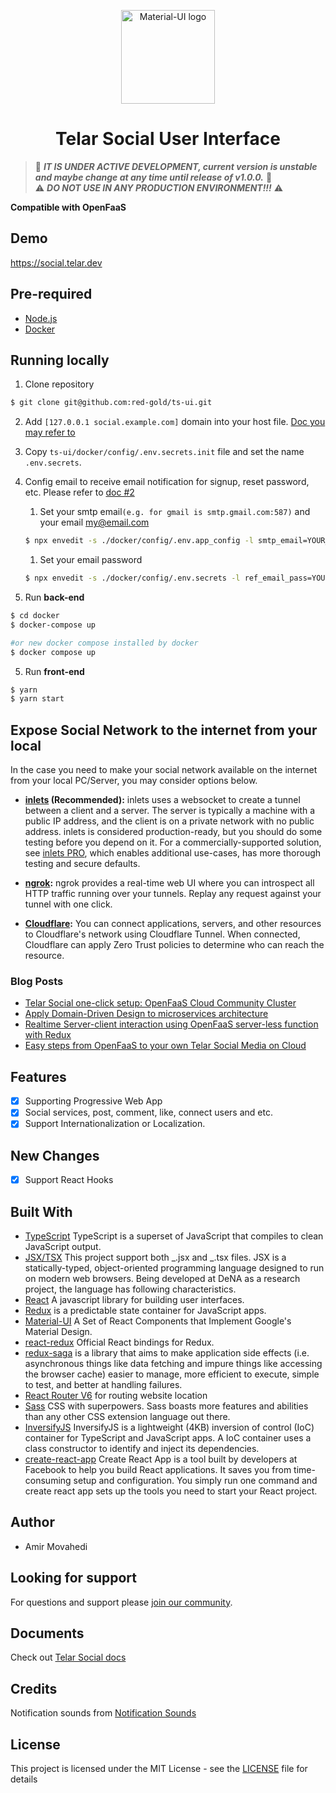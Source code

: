 <p align="center">
  <a href="https://telar.press/" rel="noopener" target="_blank"><img width="150" src="https://raw.githubusercontent.com/red-gold/red-gold-web/master/website/static/img/logos/telar-social-logo/profile.png" alt="Material-UI logo"></a></p>
</p>

<h1 align="center">Telar Social User Interface</h1>

> 🚧 **_IT IS UNDER ACTIVE DEVELOPMENT, current version is unstable and maybe change at any time until release of v1.0.0._** 🚧
> <br>⚠️ **_DO NOT USE IN ANY PRODUCTION ENVIRONMENT!!!_** ⚠️

**Compatible with OpenFaaS**

## Demo

https://social.telar.dev

## Pre-required

-   [Node.js](https://nodejs.org/en/)
-   [Docker](https://www.docker.com/)

## Running locally

1. Clone repository

```sh
$ git clone git@github.com:red-gold/ts-ui.git
```

2. Add `[127.0.0.1 social.example.com]` domain into your host file. [Doc you may refer to](https://phoenixnap.com/kb/how-to-edit-hosts-file-in-windows-mac-or-linux)
3. Copy `ts-ui/docker/config/.env.secrets.init` file and set the name `.env.secrets`.
4. Config email to receive email notification for signup, reset password, etc. Please refer to [doc #2](https://github.com/Qolzam/telar-cli/blob/master/docs/ofcc-setup/8.md#2-enter-your-valid-gmail-and-password-for-sending-signupreset-password-verfication-code-to-telar-social-users)

    1. Set your smtp email`(e.g. for gmail is smtp.gmail.com:587)` and your email my@email.com

    ```sh
    $ npx envedit -s ./docker/config/.env.app_config -l smtp_email=YOUR_EMAIL_SMTP -l ref_email=YOUR_EMAIL
    ```

    1. Set your email password

    ```sh
    $ npx envedit -s ./docker/config/.env.secrets -l ref_email_pass=YOUR_EMAIL_PASS -b64
    ```

5. Run **back-end**

```sh
$ cd docker
$ docker-compose up

#or new docker compose installed by docker
$ docker compose up
```

5. Run **front-end**

```sh
$ yarn
$ yarn start

```

## Expose Social Network to the internet from your local
In the case you need to make your social network available on the internet from your local PC/Server, you may consider options below.

- **[inlets](https://github.com/inlets/inlets) (Recommended):** inlets uses a websocket to create a tunnel between a client and a server. The server is typically a machine with a public IP address, and the client is on a private network with no public address.
inlets is considered production-ready, but you should do some testing before you depend on it. For a commercially-supported solution, see [inlets PRO](https://inlets.dev/), which enables additional use-cases, has more thorough testing and secure defaults.

- **[ngrok](https://ngrok.com/):** ngrok provides a real-time web UI where you can introspect all HTTP traffic running over your tunnels. Replay any request against your tunnel with one click.

- **[Cloudflare](https://developers.cloudflare.com/argo-tunnel/):** You can connect applications, servers, and other resources to Cloudflare's network using Cloudflare Tunnel. When connected, Cloudflare can apply Zero Trust policies to determine who can reach the resource.

### Blog Posts

-   [Telar Social one-click setup: OpenFaaS Cloud Community Cluster](https://medium.com/red-gold/telar-social-one-click-setup-openfaas-cloud-community-cluster-68814b3bf47c)
-   [Apply Domain-Driven Design to microservices architecture](https://medium.com/red-gold/telar-social-media-architecture-using-domain-driven-design-for-microservices-319c514199e4)
-   [Realtime Server-client interaction using OpenFaaS server-less function with Redux](https://medium.com/@qolzam/realtime-server-client-interaction-using-openfaas-server-less-function-with-redux-b38d7de75035)
-   [Easy steps from OpenFaaS to your own Telar Social Media on Cloud](https://medium.com/red-gold/easy-steps-from-openfaas-to-your-own-telar-social-media-on-cloud-b0608a03d92b)

## Features

-   [x] Supporting Progressive Web App
-   [x] Social services, post, comment, like, connect users and etc.
-   [x] Support Internationalization or Localization.

## New Changes

-   [x] Support React Hooks

## Built With

-   [TypeScript](https://www.typescriptlang.org/) TypeScript is a superset of JavaScript that compiles to clean JavaScript output.
-   [JSX/TSX](https://jsx.github.io/) This project support both _.jsx and _.tsx files. JSX is a statically-typed, object-oriented programming language designed to run on modern web browsers. Being developed at DeNA as a research project, the language has following characteristics.
-   [React](https://facebook.github.io/react/docs/hello-world.html) A javascript library for building user interfaces.
-   [Redux](http://redux.js.org/) is a predictable state container for JavaScript apps.
-   [Material-UI](http://www.material-ui.com/#/) A Set of React Components that Implement Google's Material Design.
-   [react-redux](https://github.com/reactjs/react-redux) Official React bindings for Redux.
-   [redux-saga](https://redux-saga.js.org/) is a library that aims to make application side effects (i.e. asynchronous things like data fetching and impure things like accessing the browser cache) easier to manage, more efficient to execute, simple to test, and better at handling failures.
-   [React Router V6](https://github.com/ReactTraining/react-router) for routing website location
-   [Sass](http://sass-lang.com/) CSS with superpowers. Sass boasts more features and abilities than any other CSS extension language out there.
-   [InversifyJS](http://inversify.io/) InversifyJS is a lightweight (4KB) inversion of control (IoC) container for TypeScript and JavaScript apps. A IoC container uses a class constructor to identify and inject its dependencies.
-   [create-react-app](https://github.com/facebook/create-react-app) Create React App is a tool built by developers at Facebook to help you build React applications. It saves you from time-consuming setup and configuration. You simply run one command and create react app sets up the tools you need to start your React project.

## Author

-   Amir Movahedi

## Looking for support

For questions and support please [join our community](https://docs.google.com/forms/d/e/1FAIpQLSdkwt5pxmyCZQO0AmyAghBOdA-XBG298Pfm5Dw1xjNGaGeCYQ/viewform).

## Documents

Check out [Telar Social docs](https://red-gold.tech/docs/en/social/get_started/)

## Credits

Notification sounds from [Notification Sounds](https://notificationsounds.com/)

## License

This project is licensed under the MIT License - see the [LICENSE](https://github.com/Qolzam/react-social-network/blob/v0.7.0/LICENSE) file for details
